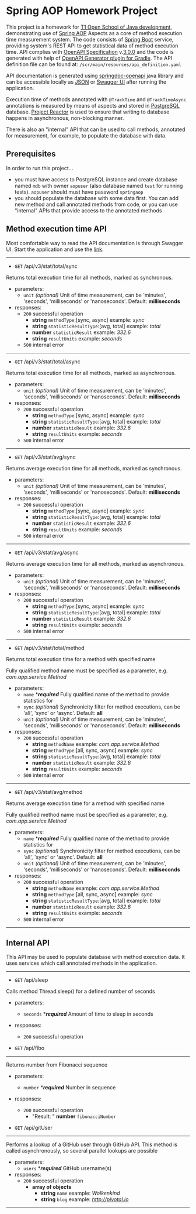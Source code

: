 # Spring AOP Homework Project

This project is a homework for [T1 Open School of Java development][1], demonstrating use of [Spring AOP][2] Aspects as a core of method execution time measurement system. The code consists of [Spring Boot][3] service, providing system's REST API to get statistical data of method execution time. API complies with [OpenAPI Specification][4] v.[3.0.0][5] and the code is generated with help of [OpenAPI Generator plugin for Gradle][6]. The API definition file can be found at: `/scr/main/resources/api_definition.yaml`

API documentation is generated using [springdoc-openapi][7] java library and can be accessible locally as [JSON][8] or [Swagger UI][9] after running the application. 

Execution time of methods annotated with `@TrackTime` and `@TrackTimeAsync` annotations is measured by means of aspects and stored in [PostgreSQL][10] database. [Project Reactor][11] is used to ensure that writing to database happens in asynchronous, non-blocking manner.

There is also an "internal" API that can be used to call methods, annotated for measurement, for example, to populate the database with data.

## Prerequisites

In order to run this project...

- you must have access to PostgreSQL instance and create database named `mdb` with owner `aopuser` (also database named `test` for running tests). `aopuser` should must have password `springaop`
- you should populate the database with some data first. You can add new method and call annotated methods from code, or you can use "internal" APIs that provide access to the annotated methods

## Method execution time API

Most comfortable way to read the API documentation is through Swagger UI. Start the application and use the [link][9].

---
- `GET` /api/v3/stat/total/sync

Returns total execution time for all methods, marked as synchronous.
  - parameters:
    - `unit` *(optional)* Unit of time measurement, can be 'minutes', 'seconds', 'milliseconds' or 'nanoseconds'. Default: **milliseconds**
  - responses:
    - `200` successful operation
      - **string** `methodType`:\[sync, async\]  example: *sync*
      - **string** `statisticResultType`:\[avg, total\]	 example: *total*
      - **number** `statisticResult` example: *332.6*
      - **string** `resultUnits` example: *seconds*
    - `500` internal error

---
- `GET` /api/v3/stat/total/async

Returns total execution time for all methods, marked as asynchronous.
  - parameters:
    - `unit` *(optional)* Unit of time measurement, can be 'minutes', 'seconds', 'milliseconds' or 'nanoseconds'. Default: **milliseconds**
  - responses:
    - `200` successful operation
      - **string** `methodType`:\[sync, async\]  example: *sync*
      - **string** `statisticResultType`:\[avg, total\]	 example: *total*
      - **number** `statisticResult` example: *332.6*
      - **string** `resultUnits` example: *seconds*
    - `500` internal error

---
- `GET` /api/v3/stat/avg/sync

Returns average execution time for all methods, marked as synchronous.
  - parameters:
    - `unit` *(optional)* Unit of time measurement, can be 'minutes', 'seconds', 'milliseconds' or 'nanoseconds'. Default: **milliseconds**
  - responses:
    - `200` successful operation
      - **string** `methodType`:\[sync, async\]  example: *sync*
      - **string** `statisticResultType`:\[avg, total\]	 example: *total*
      - **number** `statisticResult` example: *332.6*
      - **string** `resultUnits` example: *seconds*
    - `500` internal error

---
- `GET` /api/v3/stat/avg/async

Returns average execution time for all methods, marked as asynchronous.
- parameters:
  - `unit` *(optional)* Unit of time measurement, can be 'minutes', 'seconds', 'milliseconds' or 'nanoseconds'. Default: **milliseconds**
- responses:
  - `200` successful operation
    - **string** `methodType`:\[sync, async\]  example: *sync*
    - **string** `statisticResultType`:\[avg, total\]	 example: *total*
    - **number** `statisticResult` example: *332.6*
    - **string** `resultUnits` example: *seconds*
  - `500` internal error

---
- `GET` /api/v3/stat/total/method
 
Returns total execution time for a method with specified name

Fully qualified method name must be specified as a parameter, e.g. *com.app.service.Method*
- parameters:
  - `name` ****required***  Fully qualified name of the method to provide statistics for
  - `sync` *(optional)* Synchronicity filter for method executions, can be 'all', 'sync' or 'async'. Default: **all**
  - `unit` *(optional)* Unit of time measurement, can be 'minutes', 'seconds', 'milliseconds' or 'nanoseconds'. Default: **milliseconds**
- responses:
  - `200` successful operation
    - **string** `methodName` example: *com.app.service.Method*
    - **string** `methodType`:\[all, sync, async\]  example: *sync*
    - **string** `statisticResultType`:\[avg, total\]	 example: *total*
    - **number** `statisticResult` example: *332.6*
    - **string** `resultUnits` example: *seconds*
  - `500` internal error

---
- `GET` /api/v3/stat/avg/method

Returns average execution time for a method with specified name

Fully qualified method name must be specified as a parameter, e.g. *com.app.service.Method*
- parameters:
  - `name` ****required***  Fully qualified name of the method to provide statistics for
  - `sync` *(optional)* Synchronicity filter for method executions, can be 'all', 'sync' or 'async'. Default: **all**
  - `unit` *(optional)* Unit of time measurement, can be 'minutes', 'seconds', 'milliseconds' or 'nanoseconds'. Default: **milliseconds**
- responses:
  - `200` successful operation
    - **string** `methodName` example: *com.app.service.Method*
    - **string** `methodType`:\[all, sync, async\]  example: *sync*
    - **string** `statisticResultType`:\[avg, total\]	 example: *total*
    - **number** `statisticResult` example: *332.6*
    - **string** `resultUnits` example: *seconds*
  - `500` internal error

---

## Internal API

This API may be used to populate database with method execution data. It uses services which call annotated methods in the application.

---
- `GET` /api/sleep

Calls method Thread.sleep() for a defined number of seconds

- parameters:
  - `seconds` ****required***  Amount of time to sleep in seconds
- responses:
  - `200` successful operation

- `GET` /api/fibo

---
Returns number from Fibonacci sequence

- parameters:
  - `number` ****required***  Number in sequence
- responses:
  - `200` successful operation
    -  "Result: " **number** `fibonacciNumber`  

- `GET` /api/gitUser

---
Performs a lookup of a GitHub user through GitHub API. This method is called asynchronously, so several parallel lookups are possible

- parameters:
  - `users` ****required*** GitHub username(s)
- responses:
  - `200` successful operation
    - **array of objects**
      - **string** `name` example: *Wolkenkind*
      - **string** `blog` example: *http://pivotal.io*

---































[1]: https://t1.ru/internship/item/otkrytaya-shkola-dlya-java-razrabotchikov/
[2]: https://docs.spring.io/spring-framework/reference/core/aop.html
[3]: https://spring.io/projects/spring-boot
[4]: https://www.openapis.org/
[5]: https://swagger.io/specification/v3/
[6]: https://github.com/OpenAPITools/openapi-generator/tree/master/modules/openapi-generator-gradle-plugin
[7]: https://springdoc.org/
[8]: http://localhost:8080/v3/api-docs
[9]: http://localhost:8080/swagger-ui/index.html
[10]: https://www.postgresql.org/
[11]: https://projectreactor.io/